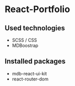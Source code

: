 # React-Portfolio
## Used technologies
- SCSS / CSS
- MDBoostrap
## Installed packages
- mdb-react-ui-kit
- react-router-dom

